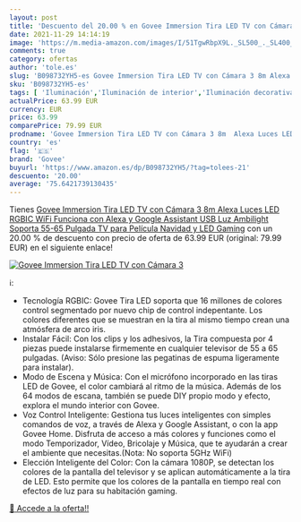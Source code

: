 ```yaml
---
layout: post
title: 'Descuento del 20.00 % en Govee Immersion Tira LED TV con Cámara 3'
date: 2021-11-29 14:14:19
image: 'https://m.media-amazon.com/images/I/51TgwRbpX9L._SL500_._SL400_.jpg'
comments: true
category: ofertas
author: 'tole.es'
slug: 'B098732YH5-es Govee Immersion Tira LED TV con Cámara 3 8m Alexa Luces...'
sku: 'B098732YH5-es'
tags: [ 'Iluminación','Iluminación de interior','Iluminación decorativa y para usos específicos de interior','Tiras LED de interior','alexa','govee', ]
actualPrice: 63.99 EUR
currency: EUR
price: 63.99
comparePrice: 79.99 EUR
prodname: 'Govee Immersion Tira LED TV con Cámara 3 8m  Alexa Luces LED RGBIC WiFi Funciona con Alexa y Google Assistant USB  Luz Ambilight Soporta 55-65 Pulgada TV para Película  Navidad y LED Gaming'
country: 'es'
flag: '🇪🇸'
brand: 'Govee'
buyurl: 'https://www.amazon.es/dp/B098732YH5/?tag=tolees-21'
descuento: '20.00'
average: '75.6421739130435'
---
```


Tienes [Govee Immersion Tira LED TV con Cámara 3 8m  Alexa Luces LED RGBIC WiFi Funciona con Alexa y Google Assistant USB  Luz Ambilight Soporta 55-65 Pulgada TV para Película  Navidad y LED Gaming](https://www.amazon.es/dp/B098732YH5/?tag=tolees-21) con un 20.00 % de descuento con precio de oferta de 63.99 EUR (original: 79.99 EUR) en el siguiente enlace!

[![Govee Immersion Tira LED TV con Cámara 3](https://m.media-amazon.com/images/I/51TgwRbpX9L._SL500_._SL400_.jpg)](https://www.amazon.es/dp/B098732YH5/?tag=tolees-21)

ℹ️:

- Tecnología RGBIC: Govee Tira LED soporta que 16 millones de colores control segmentado por nuevo chip de control indepentante. Los colores diferentes que se muestran en la tira al mismo tiempo crean una atmósfera de arco iris.
- Instalar Fácil: Con los clips y los adhesivos, la Tira compuesta por 4 piezas puede instalarse firmemente en cualquier televisor de 55 a 65 pulgadas. (Aviso: Sólo presione las pegatinas de espuma ligeramente para instalar).
- Modo de Escena y Música: Con el micrófono incorporado en las tiras LED de Govee, el color cambiará al ritmo de la música. Además de los 64 modos de escana, también se puede DIY propio modo y efecto, explora el mundo interior con Govee.
- Voz Control Inteligente: Gestiona tus luces inteligentes con simples comandos de voz, a través de Alexa y Google Assistant, o con la app Govee Home. Disfruta de acceso a más colores y funciones como el modo Temporizador, Vídeo, Bricolaje y Música, que te ayudarán a crear el ambiente que necesitas.(Nota: No soporta 5GHz WiFi)
- Elección Inteligente del Color: Con la cámara 1080P, se detectan los colores de la pantalla del televisor y se aplican automáticamente a la tira de LED. Esto permite que los colores de la pantalla en tiempo real con efectos de luz para su habitación gaming.

[🛒 Accede a la oferta!!](https://www.amazon.es/dp/B098732YH5/?tag=tolees-21)
